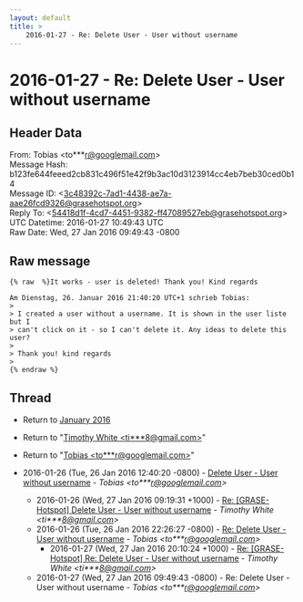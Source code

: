 ```yaml
---
layout: default
title: >
    2016-01-27 - Re: Delete User - User without username
---
```


# 2016-01-27 - Re: Delete User - User without username

## Header Data

From: Tobias \<to***r@googlemail.com\><br>
Message Hash: b123fe644feeed2cb831c496f51e42f9b3ac10d3123914cc4eb7beb30ced0b14<br>
Message ID: \<3c48392c-7ad1-4438-ae7a-aae26fcd9326@grasehotspot.org\><br>
Reply To: \<54418d1f-4cd7-4451-9382-ff47089527eb@grasehotspot.org\><br>
UTC Datetime: 2016-01-27 10:49:43 UTC<br>
Raw Date: Wed, 27 Jan 2016 09:49:43 -0800<br>

## Raw message

```
{% raw  %}It works - user is deleted! Thank you! Kind regards

Am Dienstag, 26. Januar 2016 21:40:20 UTC+1 schrieb Tobias:
>
> I created a user without a username. It is shown in the user liste but I 
> can't click on it - so I can't delete it. Any ideas to delete this user? 
>
> Thank you! kind regards 
>
{% endraw %}
```

## Thread

+ Return to [January 2016](/archive/2016/01)

+ Return to "[Timothy White <ti***8<span>@</span>gmail.com>](/authors/ti___8_at_gmail_com)"
+ Return to "[Tobias <to***r<span>@</span>googlemail.com>](/authors/to___r_at_googlemail_com)"

+ 2016-01-26 (Tue, 26 Jan 2016 12:40:20 -0800) - [Delete User - User without username](/archive/2016/01/af7368f49d6a5148a2d23aee06f71ca32396612e2f469bd2d51931fd58c18023) - _Tobias \<to***r@googlemail.com\>_
  + 2016-01-26 (Wed, 27 Jan 2016 09:19:31 +1000) - [Re: [GRASE-Hotspot] Delete User - User without username](/archive/2016/01/11301a1aafb70197062877a31c744742b6e0591bd20288b71ae610c4716a0124) - _Timothy White \<ti***8@gmail.com\>_
  + 2016-01-26 (Tue, 26 Jan 2016 22:26:27 -0800) - [Re: Delete User - User without username](/archive/2016/01/352e7ccf75feba6f6ad28cc46be4ab838facbe427945e7b894281bcdcada02af) - _Tobias \<to***r@googlemail.com\>_
    + 2016-01-27 (Wed, 27 Jan 2016 20:10:24 +1000) - [Re: [GRASE-Hotspot] Re: Delete User - User without username](/archive/2016/01/79748c9d670272c4bb3f355b54278d5b1b311067a2794fcb7b8c6765df5aa90c) - _Timothy White \<ti***8@gmail.com\>_
  + 2016-01-27 (Wed, 27 Jan 2016 09:49:43 -0800) - Re: Delete User - User without username - _Tobias \<to***r@googlemail.com\>_

